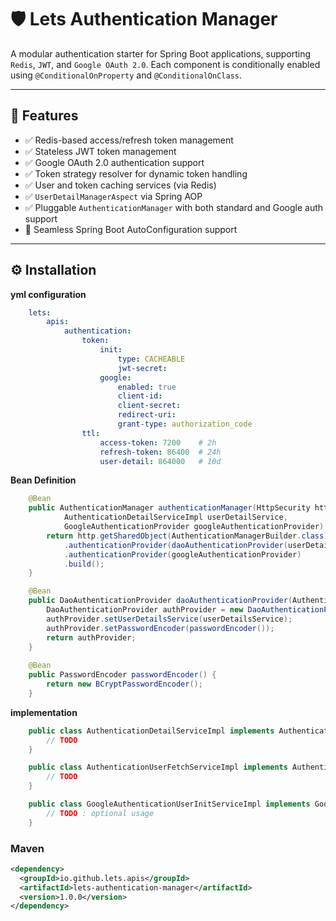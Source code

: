 # 🛡️ Lets Authentication Manager

A modular authentication starter for Spring Boot applications, supporting `Redis`, `JWT`, and `Google OAuth 2.0`. Each component is conditionally enabled using `@ConditionalOnProperty` and `@ConditionalOnClass`.

---

## 🚀 Features

- ✅ Redis-based access/refresh token management
- ✅ Stateless JWT token management
- ✅ Google OAuth 2.0 authentication support
- ✅ Token strategy resolver for dynamic token handling
- ✅ User and token caching services (via Redis)
- ✅ `UserDetailManagerAspect` via Spring AOP
- ✅ Pluggable `AuthenticationManager` with both standard and Google auth support
- 🔌 Seamless Spring Boot AutoConfiguration support

---

## ⚙️ Installation

**yml configuration**

```yml
    lets:
        apis:
            authentication:
                token:
                    init:
                        type: CACHEABLE
                        jwt-secret:
                    google:
                        enabled: true
                        client-id:
                        client-secret:
                        redirect-uri:
                        grant-type: authorization_code
                ttl:
                    access-token: 7200    # 2h
                    refresh-token: 86400  # 24h
                    user-detail: 864000   # 10d
```

**Bean Definition**

```java
    @Bean
    public AuthenticationManager authenticationManager(HttpSecurity http,
            AuthenticationDetailServiceImpl userDetailService,
            GoogleAuthenticationProvider googleAuthenticationProvider) throws Exception {
        return http.getSharedObject(AuthenticationManagerBuilder.class)
            .authenticationProvider(daoAuthenticationProvider(userDetailService))
            .authenticationProvider(googleAuthenticationProvider)
            .build();
    }

    @Bean
    public DaoAuthenticationProvider daoAuthenticationProvider(AuthenticationDetailServiceImpl userDetailsService) {
        DaoAuthenticationProvider authProvider = new DaoAuthenticationProvider();
        authProvider.setUserDetailsService(userDetailsService);
        authProvider.setPasswordEncoder(passwordEncoder());
        return authProvider;
    }
    
    @Bean
    public PasswordEncoder passwordEncoder() {
        return new BCryptPasswordEncoder();
    }
```
**implementation**
```java
    public class AuthenticationDetailServiceImpl implements AuthenticationDetailService {
        // TODO
    }

    public class AuthenticationUserFetchServiceImpl implements AuthenticationUserFetchService {
        // TODO
    }

    public class GoogleAuthenticationUserInitServiceImpl implements GoogleAuthenticationUserFetchService {
        // TODO : optional usage
    }
```   
### Maven

```xml
<dependency>
  <groupId>io.github.lets.apis</groupId>
  <artifactId>lets-authentication-manager</artifactId>
  <version>1.0.0</version>
</dependency>
